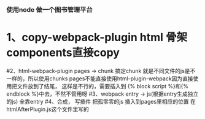### 使用node  做一个图书管理平台


# 1、copy-webpack-plugin html 骨架 components直接copy
#2、html-webpack-plugin  pages -> chunk  搞定chunk  就是不同文件的js是不一样的，所以使用chunks  pages不能直接使用html-plugin-webpack因为直接使用把文件放到了结尾， 这样是不行的，需要插入到 {% block script %}和{% endblock %}中去，不然不管用呀
#3、webpack entry -> js(根据entry生成独立的js) 全靠entry
#4、合成， 写插件 把孤零零的js  插入到pages里相应的位置  在htmlAfterPlugin.js这个文件里写的